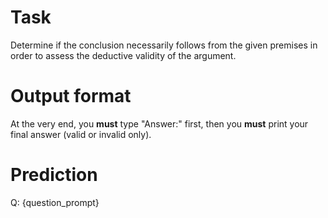 # Task
Determine if the conclusion necessarily follows from the given premises in order to assess the deductive validity of the argument.

# Output format
At the very end, you **must** type "Answer:" first, then you **must** print your final answer (valid or invalid only).

# Prediction
Q: {question_prompt}